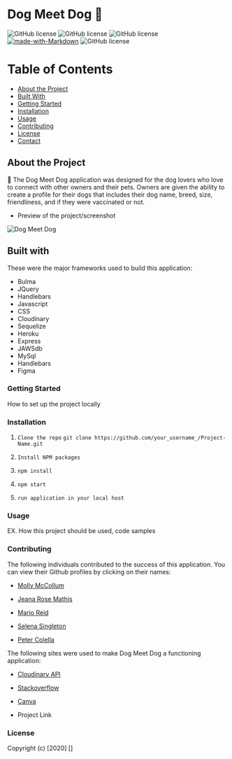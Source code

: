 # Dog Meet Dog 🐶

![GitHub license](https://img.shields.io/badge/license-MIT-blue.svg)
![GitHub license](https://img.shields.io/badge/Javascript-yellow)
![GitHub license](https://img.shields.io/badge/-node.js-green)
[![made-with-Markdown](https://img.shields.io/badge/Made%20with-Markdown-1f425f.svg)](http://commonmark.org)
![GitHub license](https://img.shields.io/badge/mySQL-blue)

# Table of Contents

* [About the Project](#about-the-project)
* [Built With](#built-with)
* [Getting Started](#getting-started)
* [Installation](#installation)
* [Usage](#usage)
* [Contributing](#contributing)
* [License](#license)
* [Contact](#contact)

## About the Project 

🐾 The Dog Meet Dog application was designed for the dog lovers who love to connect with other owners and their pets. Owners are given the ability to create a profile for their dogs that includes their dog name, breed, size, friendliness, and if they were vaccinated or not. 

* Preview of the project/screenshot 

![Dog Meet Dog](.)

## Built with 

These were the major frameworks used to build this application:  

* Bulma 
* JQuery 
* Handlebars 
* Javascript 
* CSS   
* Cloudinary
* Sequelize 
* Heroku 
* Express 
* JAWSdb 
* MySql 
* Handlebars 
* Figma 

### Getting Started 

How to set up the project locally 

### Installation 

1.  `Clone the repo`
    `git clone https://github.com/your_username_/Project-Name.git`

2.  `Install NPM packages`

3.  `npm install`

4. `npm start`

5. `run application in your local host`

### Usage 

EX. How this project should be used, code samples 

### Contributing

The following individuals contributed to the success of this application. You can view their Github profiles by clicking on their names:

* [Molly McCollum]()

* [Jeana Rose Mathis](github)

* [Mario Reid](github)  

* [Selena Singleton](github) 

* [Peter Colella](https://github.com/petercolella)

The following sites were used to make Dog Meet Dog a functioning application: 

* [Cloudinary API](https://cloudinary.com/documentation/image_upload_api_reference)    

* [Stackoverflow](https://stackoverflow.com/)        

* [Canva](https://www.canva.com/)

* Project Link 

### License  

Copyright (c) [2020] []






